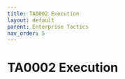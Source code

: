 ```yaml
---
title: TA0002 Execution
layout: default
parent: Enterprise Tactics
nav_order: 5
---
```


# TA0002 Execution